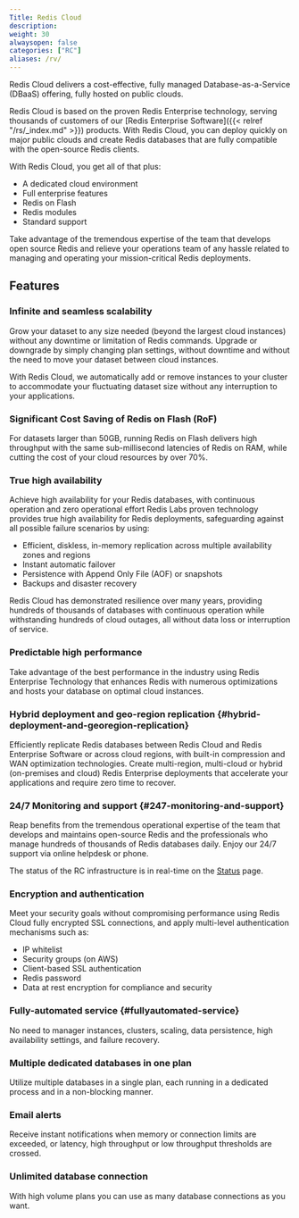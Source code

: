 ```yaml
---
Title: Redis Cloud
description:
weight: 30
alwaysopen: false
categories: ["RC"]
aliases: /rv/
---
```

Redis Cloud delivers a cost-effective, fully managed
Database-as-a-Service (DBaaS) offering, fully hosted on public clouds.

Redis Cloud is based on the proven Redis Enterprise technology,
serving thousands of customers of our [Redis Enterprise
Software]({{< relref "/rs/_index.md" >}}) products.
With Redis Cloud, you can deploy quickly on major public clouds
and create Redis databases that are fully compatible with
the open-source Redis clients.

With Redis Cloud, you get all of that plus:

- A dedicated cloud environment
- Full enterprise features
- Redis on Flash
- Redis modules
- Standard support

Take advantage of the tremendous expertise of the team that develops
open source Redis and relieve your operations team of any hassle related
to managing and operating your mission-critical Redis deployments.

## Features

### Infinite and seamless scalability

Grow your dataset to any size needed (beyond the largest cloud instances)
without any downtime or limitation of Redis commands.
Upgrade or downgrade by simply changing plan settings,
without downtime and without the need to move your dataset between cloud instances.

With Redis Cloud, we automatically add or remove instances to your cluster
to accommodate your fluctuating dataset size without any interruption
to your applications.

### Significant Cost Saving of Redis on Flash (RoF)

For datasets larger than 50GB,
running Redis on Flash delivers high throughput with the same sub-millisecond latencies of Redis on RAM,
while cutting the cost of your cloud resources by over 70%.

### True high availability

Achieve high availability for your Redis databases, with continuous operation and zero operational effort
Redis Labs proven technology provides true high availability for Redis deployments,
safeguarding against all possible failure scenarios by using:

- Efficient, diskless, in-memory replication across multiple availability zones and regions
- Instant automatic failover
- Persistence with Append Only File (AOF) or snapshots
- Backups and disaster recovery

Redis Cloud has demonstrated resilience over many years,
providing hundreds of thousands of databases with continuous operation while withstanding hundreds of cloud outages,
all without data loss or interruption of service.

### Predictable high performance

Take advantage of the best performance in the industry using Redis
Enterprise Technology that enhances Redis with numerous optimizations
and hosts your database on optimal cloud instances.

### Hybrid deployment and geo-region replication {#hybrid-deployment-and-georegion-replication}

Efficiently replicate Redis databases between Redis Cloud and Redis Enterprise Software or across cloud regions,
with built-in compression and WAN optimization technologies.
Create multi-region, multi-cloud or hybrid (on-premises and cloud) Redis Enterprise deployments
that accelerate your applications and require zero time to recover.

### 24/7 Monitoring and support {#247-monitoring-and-support}

Reap benefits from the tremendous operational expertise of the team
that develops and maintains open-source Redis
and the professionals who manage hundreds of thousands of Redis databases daily.
Enjoy our 24/7 support via online helpdesk or phone.

The status of the RC infrastructure is in real-time on the [Status](https://status.redislabs.com/) page.

### Encryption and authentication

Meet your security goals without compromising performance using Redis Cloud fully encrypted SSL connections,
and apply multi-level authentication mechanisms such as:

- IP whitelist
- Security groups (on AWS)
- Client-based SSL authentication
- Redis password
- Data at rest encryption for compliance and security

### Fully-automated service {#fullyautomated-service}

No need to manager instances, clusters, scaling, data persistence, high availability settings, and failure recovery.

### Multiple dedicated databases in one plan

Utilize multiple databases in a single plan,
each running in a dedicated process and in a non-blocking manner.

### Email alerts

Receive instant notifications when memory or connection limits are
exceeded, or latency, high throughput or low throughput thresholds are
crossed.

### Unlimited database connection

With high volume plans you can use as many database connections as you want.
